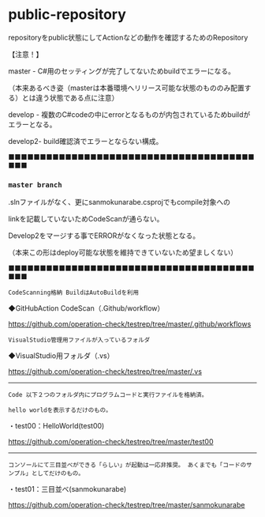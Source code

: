 # public-repository
repositoryをpublic状態にしてActionなどの動作を確認するためのRepository

【注意！】

master - C#用のセッティングが完了してないためbuildでエラーになる。

（本来あるべき姿（masterは本番環境へリリース可能な状態のもののみ配置する）とは違う状態である点に注意）

develop - 複数のC#codeの中にerrorとなるものが内包されているためbuildがエラーとなる。

develop2- build確認済でエラーとならない構成。

■■■■■■■■■■■■■■■■■■■■■■■■■■■■■■■■■■■■■■■■■■
### `master branch`
.slnファイルがなく、更にsanmokunarabe.csprojでもcompile対象への

linkを記載していないためCodeScanが通らない。

Develop2をマージする事でERRORがなくなった状態となる。

（本来この形はdeploy可能な状態を維持できていないため望ましくない）

■■■■■■■■■■■■■■■■■■■■■■■■■■■■■■■■■■■■■■■■■■

`CodeScanning格納 BuildはAutoBuildを利用`

◆GitHubAction CodeScan（.Github/workflow）

https://github.com/operation-check/testrep/tree/master/.github/workflows

`VisualStudio管理用ファイルが入っているフォルダ`

◆VisualStudio用フォルダ（.vs）

https://github.com/operation-check/testrep/tree/master/.vs

------------------------------------------

`Code 以下２つのフォルダ内にプログラムコードと実行ファイルを格納済。`

`hello worldを表示するだけのもの。`

・test00：HelloWorld(test00)

https://github.com/operation-check/testrep/tree/master/test00

------------------------------------------

`コンソールにて三目並べができる「らしい」が起動は一応非推奨。
あくまでも「コードのサンプル」としてだけのもの。`

・test01：三目並べ(sanmokunarabe)

https://github.com/operation-check/testrep/tree/master/sanmokunarabe


